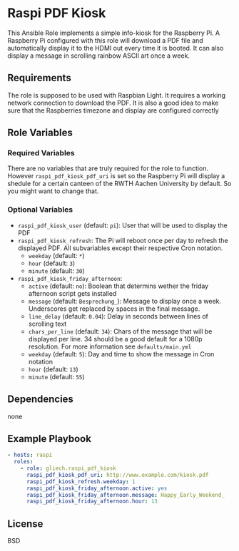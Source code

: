 Raspi PDF Kiosk
===============

This Ansible Role implements a simple info-kiosk for the Raspberry Pi. A Raspberry Pi configured with this role will download a PDF file and automatically display it to the HDMI out every time it is booted. It can also display a message in scrolling rainbow ASCII art once a week.

Requirements
------------

The role is supposed to be used with Raspbian Light. It requires a working network connection to download the PDF. It is also a good idea to make sure that the Raspberries timezone and display are configured correctly

Role Variables
--------------

### Required Variables ###

There are no variables that are truly required for the role to function. However `raspi_pdf_kiosk_pdf_uri` is set so the Raspberry Pi will display a shedule for a certain canteen of the RWTH Aachen University by default. So you might want to change that.

### Optional Variables ###

- `raspi_pdf_kiosk_user` (default: `pi`): User that will be used to display the PDF
- `raspi_pdf_kiosk_refresh`: The Pi will reboot once per day to refresh the displayed PDF. All subvariables except their respective Cron notation.
    - `weekday` (default: `*`)
    - `hour` (default: `3`)
    - `minute` (default: `30`)
- `raspi_pdf_kiosk_friday_afternoon`:
    - `active` (default: `no`): Boolean that determins wether the friday afternoon script gets installed
    - `message` (default: `Besprechung_`): Message to display once a week. Underscores get replaced by spaces in the final message.
    - `line_delay` (default: `0.04`): Delay in seconds between lines of scrolling text
    - `chars_per_line` (default: `34`): Chars of the message that will be displayed per line. 34 should be a good default for a 1080p resolution. For more information see `defaults/main.yml`
    - `weekday` (default: `5`): Day and time to show the message in Cron notation
    - `hour` (default: `13`)
    - `minute` (default: `55`)

Dependencies
------------

none

Example Playbook
----------------

```yaml
- hosts: raspi
  roles:
    - role: gliech.raspi_pdf_kiosk
      raspi_pdf_kiosk_pdf_uri: http://www.example.com/kiosk.pdf
      raspi_pdf_kiosk_refresh.weekday: 1
      raspi_pdf_kiosk_friday_afternoon.active: yes
      raspi_pdf_kiosk_friday_afternoon.message: Happy_Early_Weekend_
      raspi_pdf_kiosk_friday_afternoon.hour: 13
```

License
-------

BSD

